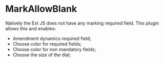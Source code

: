 MarkAllowBlank
==============
Natively the Ext JS does not have any marking required field. This plugin allows this and enables:
- Amendment dynamics required field;
- Choose color for required fields;
- Choose color for non mandatory fields;
- Choose the size of the dial;